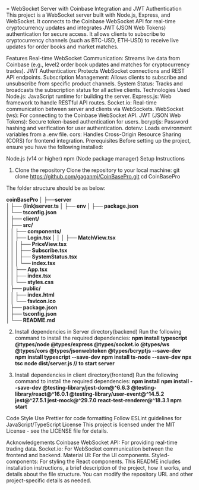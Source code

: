 = WebSocket Server with Coinbase Integration and JWT Authentication
This project is a WebSocket server built with Node.js, Express, and WebSocket. It connects to the Coinbase WebSocket API for real-time cryptocurrency updates and integrates JWT (JSON Web Tokens) authentication for secure access. It allows clients to subscribe to cryptocurrency channels (such as BTC-USD, ETH-USD) to receive live updates for order books and market matches.

Features
Real-time WebSocket Communication: Streams live data from Coinbase (e.g., level2 order book updates and matches for cryptocurrency trades).
JWT Authentication: Protects WebSocket connections and REST API endpoints.
Subscription Management: Allows clients to subscribe and unsubscribe from specific product channels.
System Status: Tracks and broadcasts the subscription status for all active clients.
Technologies Used
Node.js: JavaScript runtime for building the server.
Express.js: Web framework to handle RESTful API routes.
Socket.io: Real-time communication between server and clients via WebSockets.
WebSocket (ws): For connecting to the Coinbase WebSocket API.
JWT (JSON Web Tokens): Secure token-based authentication for users.
bcryptjs: Password hashing and verification for user authentication.
dotenv: Loads environment variables from a .env file.
cors: Handles Cross-Origin Resource Sharing (CORS) for frontend integration.
Prerequisites
Before setting up the project, ensure you have the following installed:

Node.js (v14 or higher)
npm (Node package manager)
Setup Instructions
1. Clone the repository
Clone the repository to your local machine:
git clone https://github.com/gaganmj/CoinBasePro.git
cd CoinBasePro


The folder structure should be as below:

**coinBasePro
│
├──server                 
│   ├── (link)server.ts 
│   ├── env
│   ├── package.json  
│   └── tsconfig.json    
│
├── client/                         
│   ├── src/                          
│   │   ├── components/    
│   │   ├── Login.tsx 
│   │   │   ├── MatchView.tsx         
│   │   │   ├── PriceView.tsx         
│   │   │   ├── Subscribe.tsx         
│   │   │   ├── SystemStatus.tsx      
│   │   │   └── index.tsx             
│   │   ├── App.tsx                   
│   │   ├── index.tsx                                          
│   │   └── styles.css                
│   ├── public/                       
│   │   ├── index.html                
│   │   └── favicon.ico               
│   ├── package.json                  
│   ├── tsconfig.json                 
│
└──  README.md**                                                      


2. Install dependencies in Server directory(backend)
Run the following command to install the required dependencies:
**npm install typescript @types/node @types/express @types/socket.io @types/ws @types/cors @types/jsonwebtoken @types/bcryptjs --save-dev**
**npm install typescript --save-dev**
**npm install ts-node --save-dev**
**npx tsc**
**node dist/server.js // to start server**

4. Install dependencies in client directory(frontend)
Run the following command to install the required dependencies:
**npm install**
**npm install --save-dev @testing-library/jest-dom@^6.6.3 @testing-library/react@^16.0.1 @testing-library/user-event@^14.5.2 jest@^27.5.1 jest-mock@^29.7.0 react-test-renderer@^18.3.1**
**npm start**

Code Style
Use Prettier for code formatting
Follow ESLint guidelines for JavaScript/TypeScript
License
This project is licensed under the MIT License - see the LICENSE file for details.

Acknowledgements
Coinbase WebSocket API: For providing real-time trading data.
Socket.io: For WebSocket communication between the frontend and backend.
Material UI: For the UI components.
Styled-components: For styling the React components.
This README includes installation instructions, a brief description of the project, how it works, and details about the file structure. You can modify the repository URL and other project-specific details as needed.


